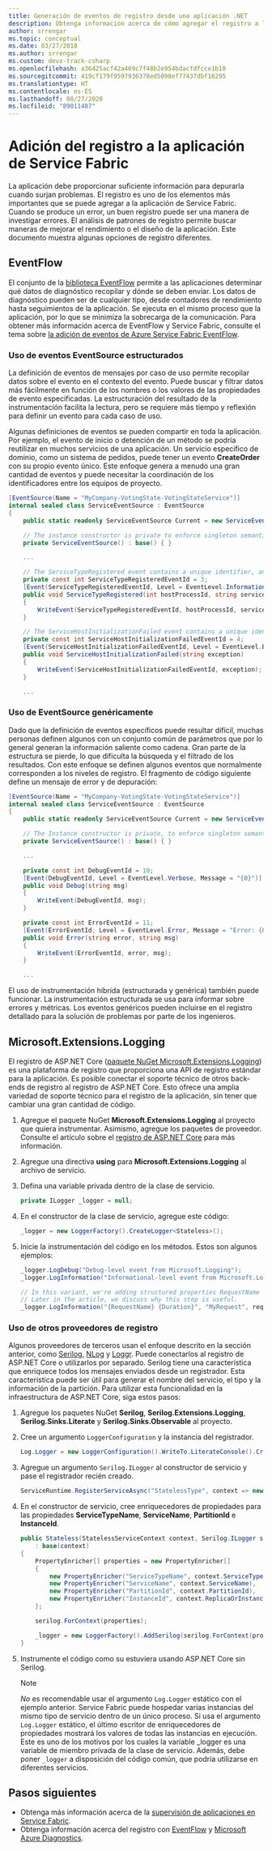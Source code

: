 ```yaml
---
title: Generación de eventos de registro desde una aplicación .NET
description: Obtenga información acerca de cómo agregar el registro a la aplicación .NET de Service Fabric hospedada en un clúster de Azure o en un clúster independiente.
author: srrengar
ms.topic: conceptual
ms.date: 03/27/2018
ms.author: srrengar
ms.custom: devx-track-csharp
ms.openlocfilehash: a36425acf42a469c7f48b2e954bdacfdfcce1b10
ms.sourcegitcommit: 419cf179f9597936378ed5098ef77437dbf16295
ms.translationtype: HT
ms.contentlocale: es-ES
ms.lasthandoff: 08/27/2020
ms.locfileid: "89011487"
---
```

# <a name="add-logging-to-your-service-fabric-application"></a>Adición del registro a la aplicación de Service Fabric

La aplicación debe proporcionar suficiente información para depurarla cuando surjan problemas. El registro es uno de los elementos más importantes que se puede agregar a la aplicación de Service Fabric. Cuando se produce un error, un buen registro puede ser una manera de investigar errores. El análisis de patrones de registro permite buscar maneras de mejorar el rendimiento o el diseño de la aplicación. Este documento muestra algunas opciones de registro diferentes.

## <a name="eventflow"></a>EventFlow

El conjunto de la [biblioteca EventFlow](https://github.com/Azure/diagnostics-eventflow) permite a las aplicaciones determinar qué datos de diagnóstico recopilar y dónde se deben enviar. Los datos de diagnóstico pueden ser de cualquier tipo, desde contadores de rendimiento hasta seguimientos de la aplicación. Se ejecuta en el mismo proceso que la aplicación, por lo que se minimiza la sobrecarga de la comunicación. Para obtener más información acerca de EventFlow y Service Fabric, consulte el tema sobre [la adición de eventos de Azure Service Fabric EventFlow](service-fabric-diagnostics-event-aggregation-eventflow.md).

### <a name="using-structured-eventsource-events"></a>Uso de eventos EventSource estructurados

La definición de eventos de mensajes por caso de uso permite recopilar datos sobre el evento en el contexto del evento. Puede buscar y filtrar datos más fácilmente en función de los nombres o los valores de las propiedades de evento especificadas. La estructuración del resultado de la instrumentación facilita la lectura, pero se requiere más tiempo y reflexión para definir un evento para cada caso de uso. 

Algunas definiciones de eventos se pueden compartir en toda la aplicación. Por ejemplo, el evento de inicio o detención de un método se podría reutilizar en muchos servicios de una aplicación. Un servicio específico de dominio, como un sistema de pedidos, puede tener un evento **CreateOrder** con su propio evento único. Este enfoque genera a menudo una gran cantidad de eventos y puede necesitar la coordinación de los identificadores entre los equipos de proyecto. 

```csharp
[EventSource(Name = "MyCompany-VotingState-VotingStateService")]
internal sealed class ServiceEventSource : EventSource
{
    public static readonly ServiceEventSource Current = new ServiceEventSource();

    // The instance constructor is private to enforce singleton semantics.
    private ServiceEventSource() : base() { }

    ...

    // The ServiceTypeRegistered event contains a unique identifier, an event attribute that defined the event, and the code implementation of the event.
    private const int ServiceTypeRegisteredEventId = 3;
    [Event(ServiceTypeRegisteredEventId, Level = EventLevel.Informational, Message = "Service host process {0} registered service type {1}", Keywords = Keywords.ServiceInitialization)]
    public void ServiceTypeRegistered(int hostProcessId, string serviceType)
    {
        WriteEvent(ServiceTypeRegisteredEventId, hostProcessId, serviceType);
    }

    // The ServiceHostInitializationFailed event contains a unique identifier, an event attribute that defined the event, and the code implementation of the event.
    private const int ServiceHostInitializationFailedEventId = 4;
    [Event(ServiceHostInitializationFailedEventId, Level = EventLevel.Error, Message = "Service host initialization failed", Keywords = Keywords.ServiceInitialization)]
    public void ServiceHostInitializationFailed(string exception)
    {
        WriteEvent(ServiceHostInitializationFailedEventId, exception);
    }

    ...

```

### <a name="using-eventsource-generically"></a>Uso de EventSource genéricamente

Dado que la definición de eventos específicos puede resultar difícil, muchas personas definen algunos con un conjunto común de parámetros que por lo general generan la información saliente como cadena. Gran parte de la estructura se pierde, lo que dificulta la búsqueda y el filtrado de los resultados. Con este enfoque se definen algunos eventos que normalmente corresponden a los niveles de registro. El fragmento de código siguiente define un mensaje de error y de depuración:

```csharp
[EventSource(Name = "MyCompany-VotingState-VotingStateService")]
internal sealed class ServiceEventSource : EventSource
{
    public static readonly ServiceEventSource Current = new ServiceEventSource();

    // The Instance constructor is private, to enforce singleton semantics.
    private ServiceEventSource() : base() { }

    ...

    private const int DebugEventId = 10;
    [Event(DebugEventId, Level = EventLevel.Verbose, Message = "{0}")]
    public void Debug(string msg)
    {
        WriteEvent(DebugEventId, msg);
    }

    private const int ErrorEventId = 11;
    [Event(ErrorEventId, Level = EventLevel.Error, Message = "Error: {0} - {1}")]
    public void Error(string error, string msg)
    {
        WriteEvent(ErrorEventId, error, msg);
    }

    ...

```

El uso de instrumentación híbrida (estructurada y genérica) también puede funcionar. La instrumentación estructurada se usa para informar sobre errores y métricas. Los eventos genéricos pueden incluirse en el registro detallado para la solución de problemas por parte de los ingenieros.

## <a name="microsoftextensionslogging"></a>Microsoft.Extensions.Logging

El registro de ASP.NET Core ([paquete NuGet Microsoft.Extensions.Logging](https://www.nuget.org/packages/Microsoft.Extensions.Logging)) es una plataforma de registro que proporciona una API de registro estándar para la aplicación. Es posible conectar el soporte técnico de otros back-ends de registro al registro de ASP.NET Core. Esto ofrece una amplia variedad de soporte técnico para el registro de la aplicación, sin tener que cambiar una gran cantidad de código.

1. Agregue el paquete NuGet **Microsoft.Extensions.Logging** al proyecto que quiera instrumentar. Asimismo, agregue los paquetes de proveedor. Consulte el artículo sobre el [registro de ASP.NET Core](/aspnet/core/fundamentals/logging) para más información.
2. Agregue una directiva **using** para **Microsoft.Extensions.Logging** al archivo de servicio.
3. Defina una variable privada dentro de la clase de servicio.

   ```csharp
   private ILogger _logger = null;
   ```

4. En el constructor de la clase de servicio, agregue este código:

   ```csharp
   _logger = new LoggerFactory().CreateLogger<Stateless>();
   ```

5. Inicie la instrumentación del código en los métodos. Estos son algunos ejemplos:

   ```csharp
   _logger.LogDebug("Debug-level event from Microsoft.Logging");
   _logger.LogInformation("Informational-level event from Microsoft.Logging");

   // In this variant, we're adding structured properties RequestName and Duration, which have values MyRequest and the duration of the request.
   // Later in the article, we discuss why this step is useful.
   _logger.LogInformation("{RequestName} {Duration}", "MyRequest", requestDuration);
   ```

### <a name="using-other-logging-providers"></a>Uso de otros proveedores de registro

Algunos proveedores de terceros usan el enfoque descrito en la sección anterior, como [Serilog](https://serilog.net/), [NLog](https://nlog-project.org/) y [Loggr](https://github.com/imobile3/Loggr.Extensions.Logging). Puede conectarlos al registro de ASP.NET Core o utilizarlos por separado. Serilog tiene una característica que enriquece todos los mensajes enviados desde un registrador. Esta característica puede ser útil para generar el nombre del servicio, el tipo y la información de la partición. Para utilizar esta funcionalidad en la infraestructura de ASP.NET Core, siga estos pasos:

1. Agregue los paquetes NuGet **Serilog**, **Serilog.Extensions.Logging**, **Serilog.Sinks.Literate** y **Serilog.Sinks.Observable** al proyecto. 
2. Cree un argumento `LoggerConfiguration` y la instancia del registrador.

   ```csharp
   Log.Logger = new LoggerConfiguration().WriteTo.LiterateConsole().CreateLogger();
   ```

3. Agregue un argumento `Serilog.ILogger` al constructor de servicio y pase el registrador recién creado.

   ```csharp
   ServiceRuntime.RegisterServiceAsync("StatelessType", context => new Stateless(context, Log.Logger)).GetAwaiter().GetResult();
   ```

4. En el constructor de servicio, cree enriquecedores de propiedades para las propiedades **ServiceTypeName**, **ServiceName**, **PartitionId** e **InstanceId**.

   ```csharp
   public Stateless(StatelessServiceContext context, Serilog.ILogger serilog)
       : base(context)
   {
       PropertyEnricher[] properties = new PropertyEnricher[]
       {
           new PropertyEnricher("ServiceTypeName", context.ServiceTypeName),
           new PropertyEnricher("ServiceName", context.ServiceName),
           new PropertyEnricher("PartitionId", context.PartitionId),
           new PropertyEnricher("InstanceId", context.ReplicaOrInstanceId),
       };

       serilog.ForContext(properties);

       _logger = new LoggerFactory().AddSerilog(serilog.ForContext(properties)).CreateLogger<Stateless>();
   }
   ```

5. Instrumente el código como su estuviera usando ASP.NET Core sin Serilog.

   >[!NOTE]
   >*No* es recomendable usar el argumento `Log.Logger` estático con el ejemplo anterior. Service Fabric puede hospedar varias instancias del mismo tipo de servicio dentro de un único proceso. Si usa el argumento `Log.Logger` estático, el último escritor de enriquecedores de propiedades mostrará los valores de todas las instancias en ejecución. Este es uno de los motivos por los cuales la variable _logger es una variable de miembro privada de la clase de servicio. Además, debe poner `_logger` a disposición del código común, que podría utilizarse en diferentes servicios.

## <a name="next-steps"></a>Pasos siguientes

- Obtenga más información acerca de la [supervisión de aplicaciones en Service Fabric](service-fabric-diagnostics-event-generation-app.md).
- Obtenga información acerca del registro con [EventFlow](service-fabric-diagnostics-event-aggregation-eventflow.md) y [Microsoft Azure Diagnostics](service-fabric-diagnostics-event-aggregation-wad.md).
